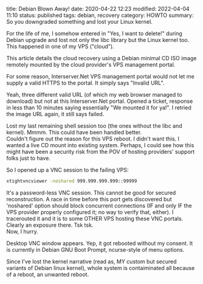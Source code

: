 title: Debian Blown Away!
date: 2020-04-22 12:23
modified: 2022-04-04 11:10
status: published
tags: debian, recovery
category: HOWTO
summary: So you downgraded something and lost your Linux kernel.

For the life of me, I somehow entered in "Yes, I want to delete!" 
during Debian upgrade and lost not only the libc library but 
the Linux kernel too.  This happened in one of my VPS ("cloud").

This article details the cloud recovery using a Debian minimal CD ISO
image remotely mounted by the cloud provider's VPS management portal.

For some reason, Interserver.Net VPS management portal would not
let me supply a valid HTTPS to the portal.  It simply says "Invalid URL".

Yeah, three different valid URL (of which my web browser managed 
to download) but not at this Interserver.Net portal.  Opened a 
ticket, response in less than 10 minutes saying essentially 
"We mounted it for ya!".   I retried the image URL
again, it still says failed.

Lost my last remaining shell session too (the ones without the 
libc and kernel).  Mmmm.  This could have been handled better.  
Couldn't figure out the reason for this VPS reboot.  I didn't want this.
I wanted a live CD mount into existing system.  Perhaps, I could
see how this might have been a security risk from the POV of 
hosting providers' support folks just to have.

So I opened up a VNC session to the failing VPS: 

```bash
xtightvncviewer -noshared 999.999.999.999::99999
```

It's a password-less VNC session.  This cannot be good for secured 
reconstruction.  A race in time before this port gets discovered but 
'noshared' option should block concurrent connections (IF and 
only IF the VPS provider properly configured it; no way to 
verify that, either).  I tracerouted it and it is to some OTHER 
VPS hosting these VNC portals. Clearly an exposure there. Tsk tsk.  
Now, I hurry.

Desktop VNC window appears.  Yep, it got rebooted without my consent.
It is currently in Debian GNU Boot Prompt, ncurse-style of menu options.

Since I've lost the kernel narrative (read as, MY custom but secured 
variants of Debian linux kernel), whole system is contaiminated all
because of a reboot, an unwanted reboot.


